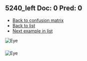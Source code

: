 ## 5240_left Doc: 0 Pred: 0
- [Back to confusion matrix](https://github.com/juliandewit/kaggle_retinopathy/blob/master/matrix.md)
- [Back to list](https://github.com/juliandewit/kaggle_retinopathy/blob/master/lists/00/list.md)
- [Next example in list](https://github.com/juliandewit/kaggle_retinopathy/blob/master/lists/00/52/5241_right.md)

![Eye](https://retinopaty.blob.core.windows.net/size1024/5240_left_0.jpeg)

### 

![Eye]()
